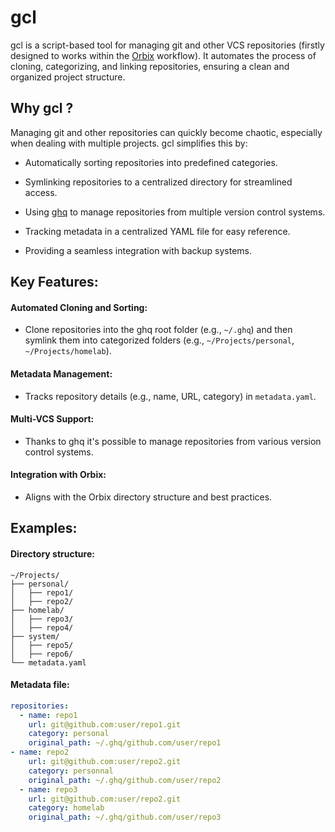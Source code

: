 # gcl
gcl is a script-based tool for managing git and other VCS repositories (firstly designed to works within the [Orbix](https://github.com/Darrkhan/Orbix) workflow). It automates the process of cloning, categorizing, and linking repositories, ensuring a clean and organized project structure.

## Why gcl ?
Managing git and other repositories can quickly become chaotic, especially when dealing with multiple projects. gcl simplifies this by:

 - Automatically sorting repositories into predefined categories.

 - Symlinking repositories to a centralized directory for streamlined access.

 - Using [ghq](https://github.com/x-motemen/ghq) to manage repositories from multiple version control systems.

 - Tracking metadata in a centralized YAML file for easy reference.

 - Providing a seamless integration with backup systems.

## Key Features:
#### Automated Cloning and Sorting:
 - Clone repositories into the ghq root folder (e.g., ```~/.ghq```) and then symlink them into categorized folders (e.g., ```~/Projects/personal```, ```~/Projects/homelab```).

#### Metadata Management:
 - Tracks repository details (e.g., name, URL, category) in ```metadata.yaml```.

#### Multi-VCS Support:
 - Thanks to ghq it's possible to manage repositories from various version control systems.

#### Integration with Orbix:
 - Aligns with the Orbix directory structure and best practices.

## Examples:
#### Directory structure:
```
~/Projects/
├── personal/
│   ├── repo1/
│   ├── repo2/
├── homelab/
│   ├── repo3/
│   ├── repo4/
├── system/
│   ├── repo5/
│   ├── repo6/
└── metadata.yaml
```

#### Metadata file:
```yaml
repositories:
  - name: repo1
    url: git@github.com:user/repo1.git
    category: personal
    original_path: ~/.ghq/github.com/user/repo1
- name: repo2
    url: git@github.com:user/repo2.git
    category: personnal
    original_path: ~/.ghq/github.com/user/repo2
  - name: repo3
    url: git@github.com:user/repo2.git
    category: homelab
    original_path: ~/.ghq/github.com/user/repo3
```

